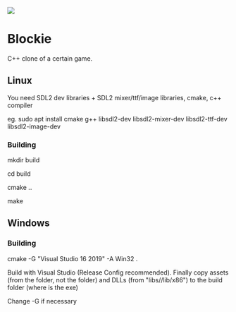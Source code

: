 ![](https://github.com/Fortuzen/Blockie/workflows/Blockie%20Linux/badge.svg)

# Blockie

C++ clone of a certain game.

## Linux
You need SDL2 dev libraries + SDL2 mixer/ttf/image libraries, cmake, c++ compiler

eg. sudo apt install cmake g++ libsdl2-dev libsdl2-mixer-dev libsdl2-ttf-dev libsdl2-image-dev

### Building

mkdir build

cd build

cmake ..

make

## Windows

### Building

cmake -G "Visual Studio 16 2019" -A Win32 .

Build with Visual Studio (Release Config recommended).
Finally copy assets (from the folder, not the folder) and DLLs (from "libs/<lib>/lib/x86") to the build folder (where is the exe)

Change -G if necessary
